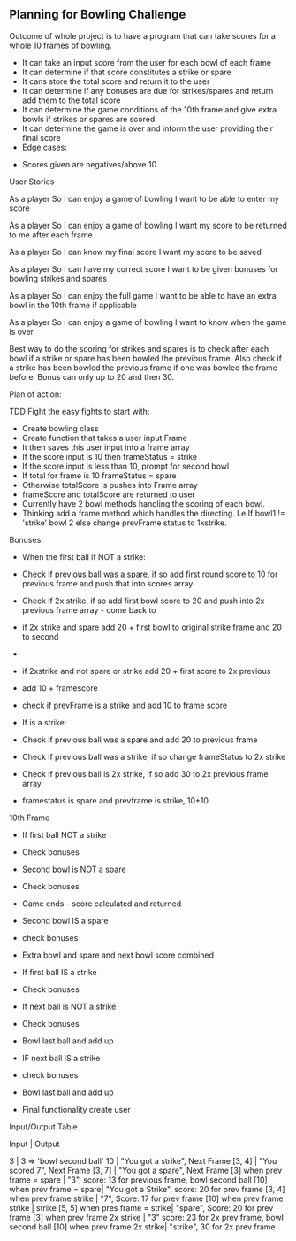 ## Planning for Bowling Challenge

Outcome of whole project is to have a program that can take scores for a whole 10 frames of bowling.
- It can take an input score from the user for each bowl of each frame
- It can determine if that score constitutes a strike or spare
- It cans store the total score and return it to the user
- It can determine if any bonuses are due for strikes/spares and return add them to the total score
- It can determine the game conditions of the 10th frame and give extra bowls if strikes or spares are scored
- It can determine the game is over and inform the user providing their final score
- Edge cases:
* Scores given are negatives/above 10

User Stories

As a player
So I can enjoy a game of bowling
I want to be able to enter my score

As a player
So I can enjoy a game of bowling
I want my score to be returned to me after each frame

As a player
So I can know my final score
I want my score to be saved

As a player
So I can have my correct score
I want to be given bonuses for bowling strikes and spares

As a player
So I can enjoy the full game
I want to be able to have an extra bowl in the 10th frame if applicable

As a player
So I can enjoy a game of bowling
I want to know when the game is over

Best way to do the scoring for strikes and spares is to check after each bowl if a strike or spare has been bowled the previous frame.
Also check if a strike has been bowled the previous frame if one was bowled the frame before. Bonus can only up to 20 and then 30.

Plan of action:

TDD
Fight the easy fights to start with:

- Create bowling class
- Create function that takes a user input
Frame
- It then saves this user input into a frame array
- If the score input is 10 then frameStatus = strike
- If the score input is less than 10, prompt for second bowl
- If total for frame is 10 frameStatus = spare
- Otherwise totalScore is pushes into Frame array
- frameScore and totalScore are returned to user
- Currently have 2 bowl methods handling the scoring of each bowl.
- Thinking add a frame method which handles the directing. I.e If bowl1 != 'strike' bowl 2
else change prevFrame status to 1xstrike.

Bonuses
- When the first ball if NOT a strike:
- Check if previous ball was a spare, if so add first round score to 10 for previous frame and push that into scores array

- Check if 2x strike, if so add first bowl score to 20 and push into 2x previous frame array - come back to

- if 2x strike and spare add 20 + first bowl to original strike frame
and 20 to second
-
- if 2xstrike and not spare or strike add 20 + first score to 2x previous
- add 10 + framescore

- check if prevFrame is a strike and add 10 to frame score
- If is a strike:
- Check if previous ball was a spare and add 20 to previous frame
- Check if previous ball was a strike, if so change frameStatus to 2x strike
- Check if previous ball is 2x strike, if so add 30 to 2x previous frame array

- framestatus is spare and prevframe is strike, 10+10

10th Frame
- If first ball NOT a strike
- Check bonuses
- Second bowl is NOT a spare
- Check bonuses
- Game ends  - score calculated and returned
- Second bowl IS a spare
- check bonuses
- Extra bowl and spare and next bowl score combined

- If first ball IS a strike
- Check bonuses
- If next ball is NOT a strike
- Check bonuses
- Bowl last ball and add up
- IF next ball IS a strike
- check bonuses
- Bowl last ball and add up

- Final functionality create user

Input/Output Table

Input         |          Output

3             |         3  => 'bowl second ball'
10            |         "You got a strike", Next Frame
[3, 4]        |         "You scored 7", Next Frame
[3, 7]        |         "You got a spare", Next Frame
[3] when prev frame = spare | "3", score: 13 for previous frame, bowl second ball
[10] when prev frame = spare| "You got a Strike", score: 20 for prev frame
[3, 4] when prev frame strike | "7", Score: 17 for prev frame
[10] when prev frame strike   | strike
[5, 5] when pres frame = strike| "spare", Score: 20 for prev frame
[3] when prev frame 2x strike | "3" score: 23 for 2x prev frame, bowl second ball
[10] when prev frame 2x strike| "strike", 30 for 2x prev frame
